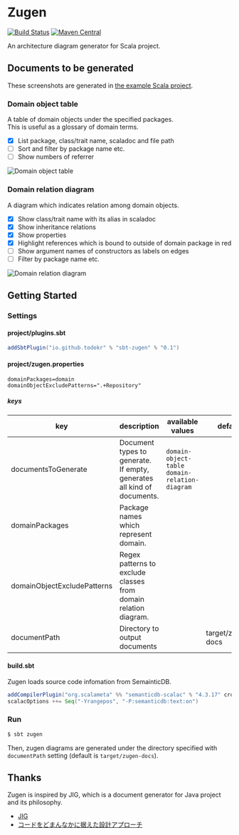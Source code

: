 # Zugen

[![Build Status](https://travis-ci.org/todokr/zugen.svg?branch=master)](https://travis-ci.org/todokr/zugen)
[![Maven Central](https://maven-badges.herokuapp.com/maven-central/io.github.todokr/sbt-zugen/badge.svg)](https://search.maven.org/artifact/io.github.todokr/sbt-zugen)

An architecture diagram generator for Scala project.

## Documents to be generated

These screenshots are generated in [the example Scala project](https://github.com/todokr/zugen/tree/trunk/src/sbt-test/sbt-zugen/application).

### Domain object table

A table of domain objects under the specified packages.  
This is useful as a glossary of domain terms.

- [x] List package, class/trait name, scaladoc and file path
- [ ] Sort and filter by package name etc.
- [ ] Show numbers of referrer

![Domain object table](https://user-images.githubusercontent.com/2328540/87234372-24d75e80-c40b-11ea-969a-5768b5ff6cac.png)

### Domain relation diagram

A diagram which indicates relation among domain objects.

- [x] Show class/trait name with its alias in scaladoc
- [x] Show inheritance relations
- [x] Show properties
- [x] Highlight references which is bound to outside of domain package in red
- [ ] Show argument names of constructors as labels on edges
- [ ] Filter by package name etc.

![Domain relation diagram](https://user-images.githubusercontent.com/2328540/87234357-f0fc3900-c40a-11ea-8100-ba161712c28e.png)

## Getting Started

### Settings
#### project/plugins.sbt

```sbt
addSbtPlugin("io.github.todokr" % "sbt-zugen" % "0.1")
```

#### project/zugen.properties

```properties
domainPackages=domain
domainObjectExcludePatterns=".+Repository"
```

##### keys

| key                         | description                                                               | available values                                   | default           | example                                                         |
|-----------------------------|---------------------------------------------------------------------------|----------------------------------------------------|-------------------|-----------------------------------------------------------------|
| documentsToGenerate         | Document types to generate.<br>If empty, generates all kind of documents. | `domain-object-table`<br>`domain-relation-diagram` | <empty>           | documentsToGenerate=domain-object-table,domain-relation-diagram |
| domainPackages              | Package names which represent domain.                                     | <comma separated string>                           | <empty>           | domainPackages=app1.domain,app2.domain                          |
| domainObjectExcludePatterns | Regex patterns to exclude classes from domain relation diagram.           | <comma separated string>                           | <empty>           | domainObjectExcludePatterns=".+Repository"                      |
| documentPath                | Directory to output documents                                             | <string>                                           | target/zugen-docs | documentPath=docs                                               |

#### build.sbt

Zugen loads source code infomation from SemainticDB. 

```sbt
addCompilerPlugin("org.scalameta" %% "semanticdb-scalac" % "4.3.17" cross CrossVersion.full)
scalacOptions ++= Seq("-Yrangepos", "-P:semanticdb:text:on")
```

### Run

```bash
$ sbt zugen
```

Then, zugen diagrams are generated under the directory specified with `documentPath` setting (default is `target/zugen-docs`).  

## Thanks
Zugen is inspired by JIG, which is a document generator for Java project and its philosophy.  

- [JIG](https://github.com/dddjava/jig)
- [コードをどまんなかに据えた設計アプローチ](https://speakerdeck.com/irof/kodowodomannakaniju-etashe-ji-apuroti)

